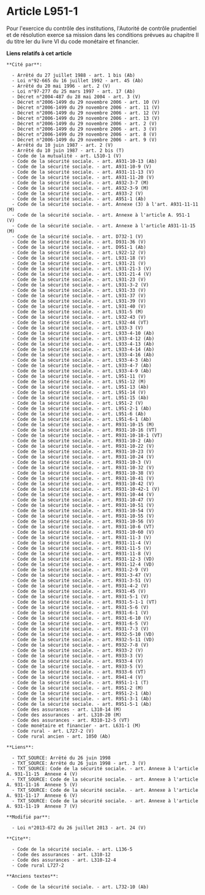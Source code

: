 # Article L951-1

Pour l'exercice du contrôle des institutions, l'Autorité de contrôle prudentiel et de résolution exerce sa mission dans les
conditions prévues au chapitre II du titre Ier du livre VI du code monétaire et financier.

**Liens relatifs à cet article**

	**Cité par**:

	  - Arrêté du 27 juillet 1988 - art. 1 bis (Ab)
	  - Loi n°92-665 du 16 juillet 1992 - art. 45 (Ab)
	  - Arrêté du 20 mai 1996 - art. 2 (V)
	  - Loi n°97-277 du 25 mars 1997 - art. 17 (Ab)
	  - Décret n°2004-487 du 28 mai 2004 - art. 3 (V)
	  - Décret n°2006-1499 du 29 novembre 2006 - art. 10 (V)
	  - Décret n°2006-1499 du 29 novembre 2006 - art. 11 (V)
	  - Décret n°2006-1499 du 29 novembre 2006 - art. 12 (V)
	  - Décret n°2006-1499 du 29 novembre 2006 - art. 13 (V)
	  - Décret n°2006-1499 du 29 novembre 2006 - art. 2 (V)
	  - Décret n°2006-1499 du 29 novembre 2006 - art. 3 (V)
	  - Décret n°2006-1499 du 29 novembre 2006 - art. 8 (V)
	  - Décret n°2006-1499 du 29 novembre 2006 - art. 9 (V)
	  - Arrêté du 10 juin 1987 - art. 2 (V)
	  - Arrêté du 10 juin 1987 - art. 2 bis (T)
	  - Code de la mutualité - art. L510-1 (V)
	  - Code de la sécurité sociale. - art. A931-10-13 (Ab)
	  - Code de la sécurité sociale. - art. A931-10-9 (V)
	  - Code de la sécurité sociale. - art. A931-11-13 (V)
	  - Code de la sécurité sociale. - art. A931-11-20 (V)
	  - Code de la sécurité sociale. - art. A932-3-7 (M)
	  - Code de la sécurité sociale. - art. A932-3-9 (M)
	  - Code de la sécurité sociale. - art. A933-2 (V)
	  - Code de la sécurité sociale. - art. A951-1 (Ab)
	  - Code de la sécurité sociale. - art. Annexe (3) à l'art. A931-11-11 (M)
	  - Code de la sécurité sociale. - art. Annexe à l'article A. 951-1 (V)
	  - Code de la sécurité sociale. - art. Annexe à l'article A931-11-15 (M)
	  - Code de la sécurité sociale. - art. D732-1 (V)
	  - Code de la sécurité sociale. - art. D931-36 (V)
	  - Code de la sécurité sociale. - art. D951-1 (Ab)
	  - Code de la sécurité sociale. - art. L922-12 (V)
	  - Code de la sécurité sociale. - art. L931-18 (V)
	  - Code de la sécurité sociale. - art. L931-21 (V)
	  - Code de la sécurité sociale. - art. L931-21-3 (V)
	  - Code de la sécurité sociale. - art. L931-21-4 (V)
	  - Code de la sécurité sociale. - art. L931-23 (V)
	  - Code de la sécurité sociale. - art. L931-3-2 (V)
	  - Code de la sécurité sociale. - art. L931-33 (V)
	  - Code de la sécurité sociale. - art. L931-37 (V)
	  - Code de la sécurité sociale. - art. L931-39 (V)
	  - Code de la sécurité sociale. - art. L931-40 (V)
	  - Code de la sécurité sociale. - art. L931-5 (M)
	  - Code de la sécurité sociale. - art. L932-43 (V)
	  - Code de la sécurité sociale. - art. L932-44 (VT)
	  - Code de la sécurité sociale. - art. L933-3 (V)
	  - Code de la sécurité sociale. - art. L933-4-10 (Ab)
	  - Code de la sécurité sociale. - art. L933-4-12 (Ab)
	  - Code de la sécurité sociale. - art. L933-4-13 (Ab)
	  - Code de la sécurité sociale. - art. L933-4-14 (Ab)
	  - Code de la sécurité sociale. - art. L933-4-16 (Ab)
	  - Code de la sécurité sociale. - art. L933-4-3 (Ab)
	  - Code de la sécurité sociale. - art. L933-4-7 (Ab)
	  - Code de la sécurité sociale. - art. L933-4-9 (Ab)
	  - Code de la sécurité sociale. - art. L951-11 (V)
	  - Code de la sécurité sociale. - art. L951-12 (M)
	  - Code de la sécurité sociale. - art. L951-13 (Ab)
	  - Code de la sécurité sociale. - art. L951-14 (V)
	  - Code de la sécurité sociale. - art. L951-15 (Ab)
	  - Code de la sécurité sociale. - art. L951-2 (V)
	  - Code de la sécurité sociale. - art. L951-2-1 (Ab)
	  - Code de la sécurité sociale. - art. L951-6 (Ab)
	  - Code de la sécurité sociale. - art. L951-6-1 (Ab)
	  - Code de la sécurité sociale. - art. R931-10-15 (M)
	  - Code de la sécurité sociale. - art. R931-10-16 (VT)
	  - Code de la sécurité sociale. - art. R931-10-18-1 (VT)
	  - Code de la sécurité sociale. - art. R931-10-2 (Ab)
	  - Code de la sécurité sociale. - art. R931-10-22 (V)
	  - Code de la sécurité sociale. - art. R931-10-23 (V)
	  - Code de la sécurité sociale. - art. R931-10-24 (V)
	  - Code de la sécurité sociale. - art. R931-10-3 (V)
	  - Code de la sécurité sociale. - art. R931-10-32 (V)
	  - Code de la sécurité sociale. - art. R931-10-38 (V)
	  - Code de la sécurité sociale. - art. R931-10-41 (V)
	  - Code de la sécurité sociale. - art. R931-10-42 (V)
	  - Code de la sécurité sociale. - art. R931-10-42-1 (V)
	  - Code de la sécurité sociale. - art. R931-10-44 (V)
	  - Code de la sécurité sociale. - art. R931-10-47 (V)
	  - Code de la sécurité sociale. - art. R931-10-51 (V)
	  - Code de la sécurité sociale. - art. R931-10-54 (V)
	  - Code de la sécurité sociale. - art. R931-10-55 (V)
	  - Code de la sécurité sociale. - art. R931-10-56 (V)
	  - Code de la sécurité sociale. - art. R931-10-6 (VT)
	  - Code de la sécurité sociale. - art. R931-10-60 (V)
	  - Code de la sécurité sociale. - art. R931-11-3 (V)
	  - Code de la sécurité sociale. - art. R931-11-4 (V)
	  - Code de la sécurité sociale. - art. R931-11-5 (V)
	  - Code de la sécurité sociale. - art. R931-11-8 (V)
	  - Code de la sécurité sociale. - art. R931-12-3 (VD)
	  - Code de la sécurité sociale. - art. R931-12-4 (VD)
	  - Code de la sécurité sociale. - art. R931-2-9 (V)
	  - Code de la sécurité sociale. - art. R931-3-47 (V)
	  - Code de la sécurité sociale. - art. R931-3-51 (V)
	  - Code de la sécurité sociale. - art. R931-4-2 (V)
	  - Code de la sécurité sociale. - art. R931-45 (V)
	  - Code de la sécurité sociale. - art. R931-5-1 (V)
	  - Code de la sécurité sociale. - art. R931-5-1-1 (VT)
	  - Code de la sécurité sociale. - art. R931-5-6 (V)
	  - Code de la sécurité sociale. - art. R931-6-1 (V)
	  - Code de la sécurité sociale. - art. R931-6-10 (V)
	  - Code de la sécurité sociale. - art. R931-6-5 (V)
	  - Code de la sécurité sociale. - art. R931-7-3 (V)
	  - Code de la sécurité sociale. - art. R932-5-10 (VD)
	  - Code de la sécurité sociale. - art. R932-5-11 (VD)
	  - Code de la sécurité sociale. - art. R932-7-8 (V)
	  - Code de la sécurité sociale. - art. R933-2 (V)
	  - Code de la sécurité sociale. - art. R933-3 (V)
	  - Code de la sécurité sociale. - art. R933-4 (V)
	  - Code de la sécurité sociale. - art. R933-5 (V)
	  - Code de la sécurité sociale. - art. R933-6 (VT)
	  - Code de la sécurité sociale. - art. R941-4 (V)
	  - Code de la sécurité sociale. - art. R951-1-1 (T)
	  - Code de la sécurité sociale. - art. R951-2 (M)
	  - Code de la sécurité sociale. - art. R951-2-1 (Ab)
	  - Code de la sécurité sociale. - art. R951-3-1 (Ab)
	  - Code de la sécurité sociale. - art. R951-5-1 (Ab)
	  - Code des assurances - art. L310-14 (M)
	  - Code des assurances - art. L310-20 (M)
	  - Code des assurances - art. R310-12-5 (VT)
	  - Code monétaire et financier - art. L631-1 (M)
	  - Code rural - art. L727-2 (V)
	  - Code rural ancien - art. 1050 (Ab)

	**Liens**:

	  - TXT_SOURCE: Arrêté du 26 juin 1998
	  - TXT_SOURCE: Arrêté du 26 juin 1998 - art. 3 (V)
	  - TXT_SOURCE: Code de la sécurité sociale. - art. Annexe à l'article A. 931-11-15  Annexe 4 (V)
	  - TXT_SOURCE: Code de la sécurité sociale. - art. Annexe à l'article A. 931-11-16  Annexe 5 (V)
	  - TXT_SOURCE: Code de la sécurité sociale. - art. Annexe à l'article A. 931-11-17  Annexe 6 (V)
	  - TXT_SOURCE: Code de la sécurité sociale. - art. Annexe à l'article A. 931-11-19  Annexe 7 (V)

	**Modifié par**:

	  - Loi n°2013-672 du 26 juillet 2013 - art. 24 (V)

	**Cite**:

	  - Code de la sécurité sociale. - art. L136-5
	  - Code des assurances - art. L310-12
	  - Code des assurances - art. L310-12-4
	  - Code rural L727-2

	**Anciens textes**:

	  - Code de la sécurité sociale. - art. L732-10 (Ab)
